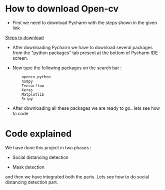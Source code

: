 <p align="justify">
  <h1>How to download Open-cv</h1>
  <p>
  
  * First we need to download Pycharm with the steps shown in the given link
  </p>
  
[Steps to download](https://youtu.be/MoeQlmeJnPg)

* After downloading Pycharm we have to download several packages from the "python packages" tab present at the bottom of Pycharm IDE screen.
* Now type the following packages on the search bar : 

          opencv-python
          numpy
          Tensorflow
          Keras
          Matplotlib
          Scipy 
* After downloading all these packages we are ready to go.. lets see how to code

<p align="justify">
  <h1>Code explained</h1>
  <p>
  We have done this project in two phases :
       
  * Social distancing detection
         
  * Mask detection
  
  and then we have integrated both the parts. Lets see how to do social distancing detection part.
